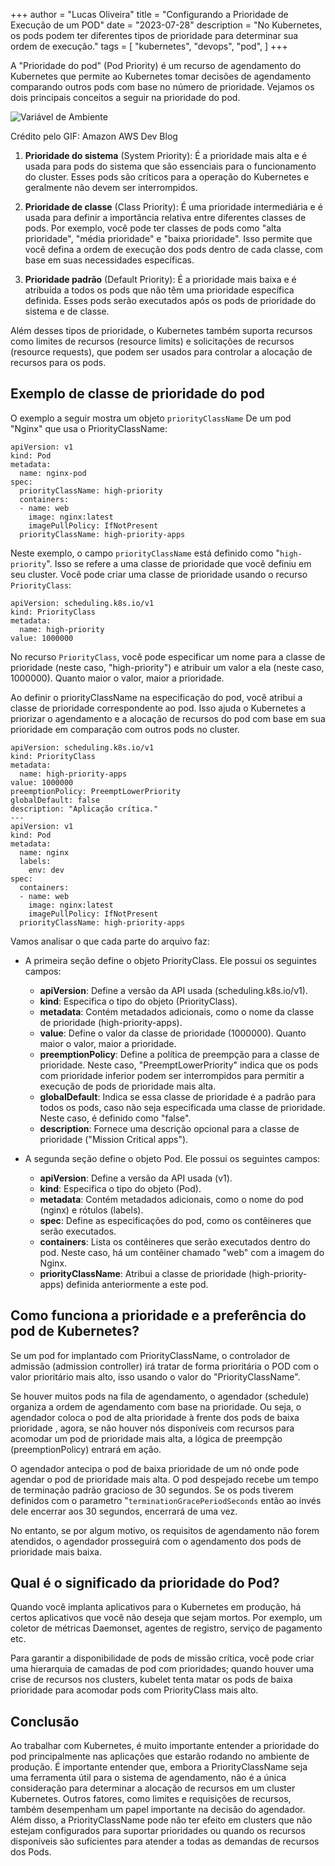 +++
author = "Lucas Oliveira"
title = "Configurando a Prioridade de Execução de um POD"
date = "2023-07-28"
description = "No Kubernetes, os pods podem ter diferentes tipos de prioridade para determinar sua ordem de execução."
tags = [
    "kubernetes",
    "devops",
    "pod",
]
+++

A "Prioridade do pod" (Pod Priority) é um recurso de agendamento do Kubernetes que permite ao Kubernetes tomar decisões de agendamento comparando outros pods com base no número de prioridade. Vejamos os dois principais conceitos a seguir na prioridade do pod.

<!--more-->

![Variável de Ambiente](https://static.us-east-1.prod.workshops.aws/public/bdc29db4-9036-4829-a0b1-0df3cbb7a5ac/static/images/over/over-ani-2.gif)

Crédito pelo GIF: Amazon AWS Dev Blog

1. **Prioridade do sistema** (System Priority): É a prioridade mais alta e é usada para pods do sistema que são essenciais para o funcionamento do cluster. Esses pods são críticos para a operação do Kubernetes e geralmente não devem ser interrompidos. 
 
2. **Prioridade de classe** (Class Priority): É uma prioridade intermediária e é usada para definir a importância relativa entre diferentes classes de pods. Por exemplo, você pode ter classes de pods como "alta prioridade", "média prioridade" e "baixa prioridade". Isso permite que você defina a ordem de execução dos pods dentro de cada classe, com base em suas necessidades específicas. 

3. **Prioridade padrão** (Default Priority): É a prioridade mais baixa e é atribuída a todos os pods que não têm uma prioridade específica definida. Esses pods serão executados após os pods de prioridade do sistema e de classe. 
 
Além desses tipos de prioridade, o Kubernetes também suporta recursos como limites de recursos (resource limits) e solicitações de recursos (resource requests), que podem ser usados para controlar a alocação de recursos para os pods.

## Exemplo de classe de prioridade do pod

O exemplo a seguir mostra um objeto `priorityClassName` De um pod "Nginx" que usa o PriorityClassName:

```
apiVersion: v1
kind: Pod
metadata:
  name: nginx-pod
spec:
  priorityClassName: high-priority
  containers:
  - name: web
    image: nginx:latest
    imagePullPolicy: IfNotPresent
  priorityClassName: high-priority-apps
```

Neste exemplo, o campo  `priorityClassName`  está definido como "`high-priority`". Isso se refere a uma classe de prioridade que você definiu em seu cluster. Você pode criar uma classe de prioridade usando o recurso  `PriorityClass`:

```
apiVersion: scheduling.k8s.io/v1
kind: PriorityClass
metadata:
  name: high-priority
value: 1000000
```

No recurso `PriorityClass`, você pode especificar um nome para a classe de prioridade (neste caso, "high-priority") e atribuir um valor a ela (neste caso, 1000000). Quanto maior o valor, maior a prioridade. 
 
Ao definir o priorityClassName na especificação do pod, você atribui a classe de prioridade correspondente ao pod. Isso ajuda o Kubernetes a priorizar o agendamento e a alocação de recursos do pod com base em sua prioridade em comparação com outros pods no cluster.

```
apiVersion: scheduling.k8s.io/v1
kind: PriorityClass
metadata:
  name: high-priority-apps
value: 1000000
preemptionPolicy: PreemptLowerPriority
globalDefault: false
description: "Aplicação crítica."
---
apiVersion: v1
kind: Pod
metadata:
  name: nginx
  labels:
    env: dev
spec:
  containers:
  - name: web
    image: nginx:latest
    imagePullPolicy: IfNotPresent
  priorityClassName: high-priority-apps
```

Vamos analisar o que cada parte do arquivo faz: 
 
- A primeira seção define o objeto PriorityClass. Ele possui os seguintes campos: 
  -  **apiVersion**: Define a versão da API usada (scheduling.k8s.io/v1). 
  -  **kind**: Especifica o tipo do objeto (PriorityClass). 
  -  **metadata**: Contém metadados adicionais, como o nome da classe de prioridade (high-priority-apps). 
  -  **value**: Define o valor da classe de prioridade (1000000). Quanto maior o valor, maior a prioridade. 
  -  **preemptionPolicy**: Define a política de preempção para a classe de prioridade. Neste caso, "PreemptLowerPriority" indica que os pods com prioridade inferior podem ser interrompidos para permitir a execução de pods de prioridade mais alta. 
  -  **globalDefault**: Indica se essa classe de prioridade é a padrão para todos os pods, caso não seja especificada uma classe de prioridade. Neste caso, é definido como "false". 
  -  **description**: Fornece uma descrição opcional para a classe de prioridade ("Mission Critical apps"). 
 
- A segunda seção define o objeto Pod. Ele possui os seguintes campos: 
  -  **apiVersion**: Define a versão da API usada (v1). 
  -  **kind**: Especifica o tipo do objeto (Pod). 
  -  **metadata**: Contém metadados adicionais, como o nome do pod (nginx) e rótulos (labels). 
  -  **spec**: Define as especificações do pod, como os contêineres que serão executados. 
  -  **containers**: Lista os contêineres que serão executados dentro do pod. Neste caso, há um contêiner chamado "web" com a imagem do Nginx. 
  -  **priorityClassName**: Atribui a classe de prioridade (high-priority-apps) definida anteriormente a este pod. 

## Como funciona a prioridade e a preferência do pod de Kubernetes?

Se um pod for implantado com PriorityClassName, o controlador de admissão (admission controller) irá tratar de forma prioritária o POD com o valor prioritário mais alto, isso usando o valor do "PriorityClassName".

Se houver muitos pods na fila de agendamento, o agendador (schedule) organiza a ordem de agendamento com base na prioridade. Ou seja, o agendador coloca o pod de alta prioridade à frente dos pods de baixa prioridade , agora, se não houver nós disponíveis com recursos para acomodar um pod de prioridade mais alta, a lógica de preempção (preemptionPolicy) entrará em ação.

O agendador antecipa o pod de baixa prioridade de um nó onde pode agendar o pod de prioridade mais alta. O pod despejado recebe um tempo de terminação padrão gracioso de 30 segundos. Se os pods tiverem definidos com o parametro "`terminationGracePeriodSeconds` então ao invés dele encerrar aos 30 segundos, encerrará de uma vez.

No entanto, se por algum motivo, os requisitos de agendamento não forem atendidos, o agendador prosseguirá com o agendamento dos pods de prioridade mais baixa.

## Qual é o significado da prioridade do Pod?

Quando você implanta aplicativos para o Kubernetes em produção, há certos aplicativos que você não deseja que sejam mortos. Por exemplo, um coletor de métricas Daemonset, agentes de registro, serviço de pagamento etc.

Para garantir a disponibilidade de pods de missão crítica, você pode criar uma hierarquia de camadas de pod com prioridades; quando houver uma crise de recursos nos clusters, kubelet tenta matar os pods de baixa prioridade para acomodar pods com PriorityClass mais alto.

## Conclusão

Ao trabalhar com Kubernetes, é muito importante entender a prioridade do pod principalmente nas aplicações que estarão rodando no ambiente de produção. É importante entender que, embora a PriorityClassName seja uma ferramenta útil para o sistema de agendamento, não é a única consideração para determinar a alocação de recursos em um cluster Kubernetes. Outros fatores, como limites e requisições de recursos, também desempenham um papel importante na decisão do agendador. Além disso, a PriorityClassName pode não ter efeito em clusters que não estejam configurados para suportar prioridades ou quando os recursos disponíveis são suficientes para atender a todas as demandas de recursos dos Pods.